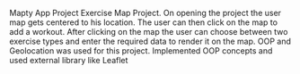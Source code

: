 

Mapty App Project
Exercise Map Project. On opening the project the user map gets centered to his location.
The user can then click on
the map to add a workout. After clicking on the map the user can choose between two exercise types and enter the
required data to render it on the map. OOP and Geolocation was used for this project.
Implemented OOP concepts and used external library like Leaflet 
